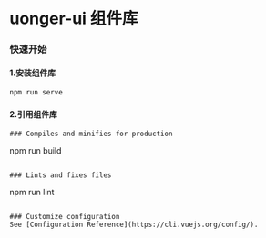 # uonger-ui 组件库

### 快速开始

#### 1.安装组件库
```bash
npm run serve
```
#### 2.引用组件库

```javascr
### Compiles and minifies for production
```
npm run build
```

### Lints and fixes files
```
npm run lint
```

### Customize configuration
See [Configuration Reference](https://cli.vuejs.org/config/).
